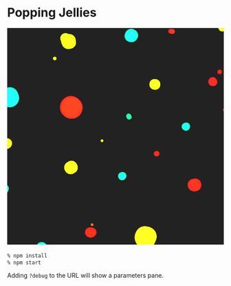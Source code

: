 # Popping Jellies

![](screenshot.png)

```
% npm install
% npm start
```

Adding `?debug` to the URL will show a parameters pane.

